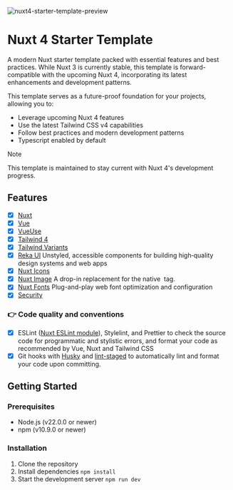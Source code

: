 ![nuxt4-starter-template-preview](https://taunohanni.ee/github-nuxt4-preview.jpg)

# Nuxt 4 Starter Template

A modern Nuxt starter template packed with essential features and best practices. While Nuxt 3 is currently stable, this template is forward-compatible with the upcoming Nuxt 4, incorporating its latest enhancements and development patterns.

This template serves as a future-proof foundation for your projects, allowing you to:
- Leverage upcoming Nuxt 4 features
- Use the latest Tailwind CSS v4 capabilities
- Follow best practices and modern development patterns
- Typescript enabled by default

> [!NOTE]
> This template is maintained to stay current with Nuxt 4's development progress.

## Features

- [x] [Nuxt](https://nuxt.com)
- [x] [Vue](https://vuejs.org)
- [x] [VueUse](https://nuxt.com/modules/vueuse)
- [x] [Tailwind 4](https://tailwindcss.com)
- [x] [Tailwind Variants](https://www.tailwind-variants.org)
- [x] [Reka UI](https://reka-ui.com) Unstyled, accessible components for building high‑quality design systems and web apps
- [x] [Nuxt Icons](https://nuxt.com/modules/icon)
- [x] [Nuxt Image](https://image.nuxt.com/) A drop-in replacement for the native <img> tag.
- [x] [Nuxt Fonts](https://fonts.nuxt.com/) Plug-and-play web font optimization and configuration 
- [x] [Security](https://nuxt-security.vercel.app/)

### 👉 Code quality and conventions

- [x] ESLint ([Nuxt ESLint module](https://nuxt.com/modules/eslint)), Stylelint, and Prettier to check the source code for programmatic and stylistic errors, and format your code as recommended by Vue, Nuxt and Tailwind CSS
- [x] Git hooks with [Husky](https://typicode.github.io/husky/) and [lint-staged](https://github.com/okonet/lint-staged) to automatically lint and format your code upon committing.

## Getting Started

### Prerequisites
- Node.js (v22.0.0 or newer)
- npm (v10.9.0 or newer)

### Installation

1. Clone the repository
2. Install dependencies `npm install`
3. Start the development server `npm run dev`
